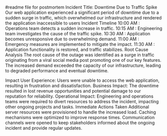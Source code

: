 #readme file for postmortem
Incident Title: Downtime Due to Traffic Spike
Our web application experienced a significant period of downtime due to a sudden surge in traffic, which overwhelmed our infrastructure and rendered the application inaccessible to users
Incident Timeline
10:00 AM : Operations team detects a sudden increase in traffic.
10:15 AM : Engineering team investigates the cause of the traffic spike.
10:30 AM : Application becomes unresponsive due to overwhelming demand.
11:00 AM : Emergency measures are implemented to mitigate the impact.
11:30 AM : Application functionality is restored, and traffic stabilizes.
Root Cause Analysis
The root cause of the outage was identified as a surge in traffic originating from a viral social media post promoting one of our key features. The increased demand exceeded the capacity of our infrastructure, leading to degraded performance and eventual downtime.

Impact
User Experience: Users were unable to access the web application, resulting in frustration and dissatisfaction.
Business Impact: The downtime resulted in lost revenue opportunities and potential damage to our reputation for reliability.
Operational Impact: Engineering and operations teams were required to divert resources to address the incident, impacting other ongoing projects and tasks.
Immediate Actions Taken
Additional server resources were provisioned to handle the increased load.
Caching mechanisms were optimized to improve response times.
Communication channels were opened to keep stakeholders informed about the ongoing incident and provide regular updates.
